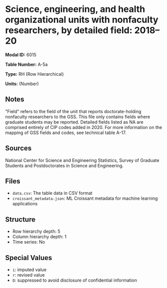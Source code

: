 # Science, engineering, and health organizational units with nonfaculty researchers, by detailed field: 2018&#8211;20

**Modal ID:** 6015

**Table Number:** A-5a

**Type:** RH (Row Hierarchical)

**Units:** (Number)

## Notes

"Field" refers to the field of the unit that reports doctorate-holding nonfaculty researchers to the GSS. This file only contains fields where graduate students may be reported. Detailed fields listed as NA are comprised entirely of CIP codes added in 2020. For more information on the mapping of GSS fields and codes, see technical table A-17.

## Sources

National Center for Science and Engineering Statistics, Survey of Graduate Students and Postdoctorates in Science and Engineering.

## Files

- `data.csv`: The table data in CSV format
- `croissant_metadata.json`: ML Croissant metadata for machine learning applications

## Structure

- Row hierarchy depth: 5
- Column hierarchy depth: 1
- Time series: No

## Special Values

- `i`: imputed value
- `r`: revised value
- `D`: suppressed to avoid disclosure of confidential information
